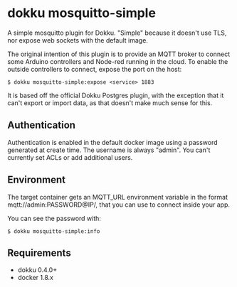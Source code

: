 # dokku mosquitto-simple

A simple mosquitto plugin for Dokku. "Simple" because it doesn't use TLS,
nor expose web sockets with the default image.

The original intention of this plugin is to provide an MQTT broker
to connect some Arduino controllers and Node-red running in the cloud.
To enable the outside controllers to connect, expose the port on the host:

    $ dokku mosquitto-simple:expose <service> 1883

It is based off the official Dokku Postgres plugin, with the exception
that it can't export or import data, as that doesn't make much sense for
this.

## Authentication

Authentication is enabled in the default docker image using a password
generated at create time. The username is always "admin". You can't currently
set ACLs or add additional users.

## Environment

The target container gets an MQTT_URL environment variable in the format
mqtt://admin:PASSWORD@IP/, that you can use to connect inside your app.

You can see the password with:

    $ dokku mosquitto-simple:info

## Requirements

- dokku 0.4.0+
- docker 1.8.x

